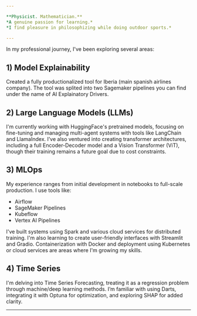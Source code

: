 ```yaml
---

**Physicist. Mathematician.**  
*A genuine passion for learning.*  
*I find pleasure in philosophizing while doing outdoor sports.*

---
```


In my professional journey, I've been exploring several areas:
## 1) Model Explainability
Created a fully productionalized tool for Iberia (main spanish airlines company). The tool was splited into two Sagemaker pipelines you can find under the name of AI Explainatory Drivers.

## 2) Large Language Models (LLMs)
I'm currently working with HuggingFace's pretrained models, focusing on fine-tuning and managing multi-agent systems with tools like LangChain and LlamaIndex. I’ve also ventured into creating transformer architectures, including a full Encoder-Decoder model and a Vision Transformer (ViT), though their training remains a future goal due to cost constraints.

## 3) MLOps
My experience ranges from initial development in notebooks to full-scale production. I use tools like:
- Airflow
- SageMaker Pipelines
- Kubeflow
- Vertex AI Pipelines

I've built systems using Spark and various cloud services for distributed training. I'm also learning to create user-friendly interfaces with Streamlit and Gradio. Containerization with Docker and deployment using Kubernetes or cloud services are areas where I'm growing my skills.

## 4) Time Series
I'm delving into Time Series Forecasting, treating it as a regression problem through machine/deep learning methods. I’m familiar with using Darts, integrating it with Optuna for optimization, and exploring SHAP for added clarity.

---

